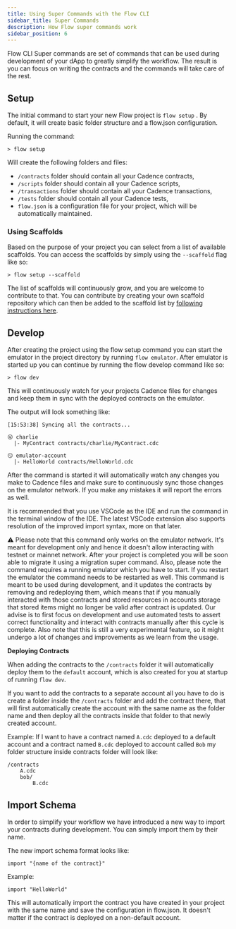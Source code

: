 ```yaml
---
title: Using Super Commands with the Flow CLI
sidebar_title: Super Commands
description: How Flow super commands work
sidebar_position: 6
---
```


Flow CLI Super commands are set of commands that can be used during development 
of your dApp to greatly simplify the workflow. The result is you can focus on writing the contracts 
and the commands will take care of the rest. 


## Setup
The initial command to start your new Flow project is `flow setup` . By default, it will create 
basic folder structure and a flow.json configuration. 

Running the command:
```
> flow setup
```

Will create the following folders and files:
- `/contracts` folder should contain all your Cadence contracts,
- `/scripts` folder should contain all your Cadence scripts,
- `/transactions` folder should contain all your Cadence transactions,
- `/tests` folder should contain all your Cadence tests,
- `flow.json` is a configuration file for your project, which will be automatically maintained.

### Using Scaffolds
Based on the purpose of your project you can select from a list of available scaffolds. 
You can access the scaffolds by simply using the `--scaffold` flag like so:
```
> flow setup --scaffold
```

The list of scaffolds will continuously grow, and you are welcome to contribute to that. 
You can contribute by creating your own scaffold repository which can then be added to the scaffold 
list by [following instructions here](https://github.com/onflow/flow-cli/blob/master/CONTRIBUTING.md#adding-a-scaffold).


## Develop
After creating the project using the flow setup command you can start the emulator in 
the project directory by running `flow emulator`. After emulator is started up you can continue by 
running the flow develop command like so:
```
> flow dev
```
This will continuously watch for your projects Cadence files for changes and keep them in sync with the deployed contracts on the emulator. 

The output will look something like:
```
[15:53:38] Syncing all the contracts...

😜 charlie
  |- MyContract contracts/charlie/MyContract.cdc

😏 emulator-account
  |- HelloWorld contracts/HelloWorld.cdc
```

After the command is started it will automatically watch any changes you make to 
Cadence files and make sure to continuously sync those changes on the emulator network. 
If you make any mistakes it will report the errors as well. 

It is recommended that you use VSCode as the IDE and run the command in the terminal window of the IDE.
The latest VSCode extension also supports resolution of the improved import syntax, more on that later.


⚠️ Please note that this command only works on the emulator network. It's meant for development only and hence 
it doesn't allow interacting with testnet or mainnet network. After your project is completed you will 
be soon able to migrate it using a migration super command. Also, please note the command requires a 
running emulator which you have to start. If you restart the emulator the command needs to be restarted as well. 
This command is meant to be used during development, and it updates the contracts by removing and redeploying 
them, which means that if you manually interacted with those contracts and stored resources in accounts 
storage that stored items might no longer be valid after contract is updated. Our advise is to first focus 
on development and use automated tests to assert correct functionality and interact with contracts manually 
after this cycle is complete. Also note that this is still a very experimental feature, so it might 
undergo a lot of changes and improvements as we learn from the usage. 

**Deploying Contracts**

When adding the contracts to the `/contracts` folder it will automatically deploy them to the `default` 
account, which is also created for you at startup of running `flow dev`. 

If you want to add the contracts to a separate account all you have to do is create a folder inside the 
`/contracts` folder and add the contract there, that will first automatically create the account with 
the same name as the folder name and then deploy all the contracts inside 
that folder to that newly created account.

Example:
If I want to have a contract named `A.cdc` deployed to a default account and a contract named `B.cdc` 
deployed to account called `Bob` my folder structure inside contracts folder will look like:
```
/contracts
    A.cdc
    bob/
        B.cdc
```

## Import Schema
In order to simplify your workflow we have introduced a new way to import your contracts during development. 
You can simply import them by their name.

The new import schema format looks like:
```
import "{name of the contract}"
```
Example:
```
import "HelloWorld"
```
This will automatically import the contract you have created in your project with the same name and 
save the configuration in flow.json. It doesn't matter if the contract is deployed on a non-default account.





